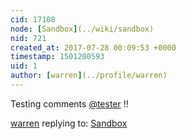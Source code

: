 ```yaml
---
cid: 17108
node: [Sandbox](../wiki/sandbox)
nid: 721
created_at: 2017-07-28 00:09:53 +0000
timestamp: 1501200593
uid: 1
author: [warren](../profile/warren)
---
```


Testing comments [@tester](/profile/tester) !!

[warren](../profile/warren) replying to: [Sandbox](../wiki/sandbox)

